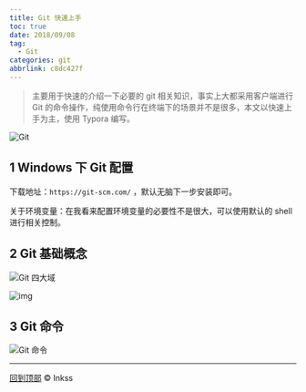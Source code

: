```yaml
---
title: Git 快速上手
toc: true
date: 2018/09/08
tag:
  - Git
categories: git
abbrlink: c8dc427f
---
```


> 主要用于快速的介绍一下必要的 git 相关知识，事实上大都采用客户端进行 Git 的命令操作，纯使用命令行在终端下的场景并不是很多，本文以快速上手为主，使用 Typora 编写。

![Git](https://img.inkss.cn/inkss_cn/img/2018/09/git-gets-started-quickly/01.png)

## 1 Windows 下 Git 配置

下载地址：`https://git-scm.com/` ，默认无脑下一步安装即可。

关于环境变量：在我看来配置环境变量的必要性不是很大，可以使用默认的 shell 进行相关控制。

## 2 Git 基础概念

![Git 四大域](https://img.inkss.cn/inkss_cn/img/2018/09/git-gets-started-quickly/02.png)

![img](https://img.inkss.cn/inkss_cn/img/2018/09/git-gets-started-quickly/03.png)

## 3 Git 命令

![Git 命令](https://img.inkss.cn/inkss_cn/img/2018/09/git-gets-started-quickly/04.png)

------

[回到顶部](#top) © Inkss
